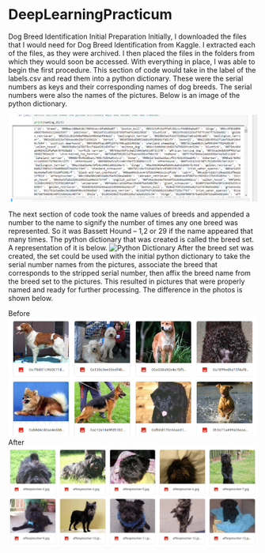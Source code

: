# DeepLearningPracticum
Dog Breed Identification
Initial Preparation
	Initially, I downloaded the files that I would need for Dog Breed Identification from Kaggle.  I extracted each of the files, as they were archived.  I then placed the files in the folders from which they would soon be accessed.  With everything in place, I was able to begin the first procedure.  This section of code would take in the label of the labels.csv and read them into a python dictionary.  These were the serial numbers as keys and their corresponding names of dog breeds. The serial numbers were also the names of the pictures.  Below is an image of the python dictionary.
	


![Python Dictionary](https://github.com/lereedjr/DeepLearningPracticum/blob/master/pydict.PNG?raw=true)
      
      

  The next section of code took the name values of breeds and appended a number to the name to signify the number of times any one breed was represented.  So it was Bassett Hound – 1,2 or 29 if the name appeared that many times.  The python dictionary that was created is called the breed set.  A representation of it is below.
![Python Dictionary](https://github.com/lereedjr/DeepLearningPracticum/blob/master/breed.PNG?raw=true) 
  After the breed set was created, the set could be used with the initial python dictionary to take the serial number names from the pictures, associate the breed that corresponds to the stripped serial number, then affix the breed name from the breed set to the pictures.  This resulted in pictures that were properly named and ready for further processing.  The difference in the photos is shown below.

Before
![Python Dictionary](https://github.com/lereedjr/DeepLearningPracticum/blob/master/beforepic.PNG?raw=true)
After
![Python Dictionary](https://github.com/lereedjr/DeepLearningPracticum/blob/master/afterpic.PNG?raw=true)
	
